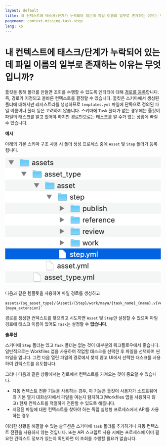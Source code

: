 ```yaml
---
layout: default
title: 내 컨텍스트에 태스크/단계가 누락되어 있는데 파일 이름의 일부로 존재하는 이유는 무엇입니까?
pagename: context-missing-task-step
lang: ko
---
```


# 내 컨텍스트에 태스크/단계가 누락되어 있는데 파일 이름의 일부로 존재하는 이유는 무엇입니까?

툴킷을 통해 폴더를 만들면 조회를 수행할 수 있도록 엔티티에 대해 [경로를 등록](../administering/what-is-path-cache.md)합니다. 즉, 경로가 지정되고 올바른 컨텍스트를 결정할 수 있습니다.
툴킷은 스키마에서 생성된 폴더에 대해서만 레지스트리를 생성하므로 `templates.yml` 파일에 단독으로 정의된 파일 이름이나 폴더 등은 고려하지 않습니다.
스키마에 `Task` 폴더가 없는 경우에는 툴킷이 파일의 태스크를 알고 있어야 하지만 경로만으로는 태스크를 알 수가 없는 상황에 빠질 수 있습니다.

**예시**

아래의 기본 스키마 구조 사용 시 폴더 생성 프로세스 중에 `Asset` 및 `Step` 폴더가 등록됩니다.

![기본 에셋 스키마](./images/asset-schema.png)

다음과 같은 템플릿을 사용하여 파일 경로를 생성하고

    assets/{sg_asset_type}/{Asset}/{Step}/work/maya/{task_name}_{name}.v{version}.{maya_extension}`

경로를 생성한 컨텍스트를 찾으려고 시도하면 `Asset` 및 `Step`만 설정할 수 있으며 파일 경로에 태스크 이름이 있어도 `Task`는 설정할 수 **없습니다**.

**솔루션**

스키마에 `Step` 폴더는 있고 `Task` 폴더는 없는 것이 대부분의 워크플로우에서 좋습니다. 일반적으로는 Workfiles 앱을 사용하여 작업할 태스크를 선택한 후 파일을 선택하여 씬 파일을 엽니다. 그런 다음 열린 파일의 경로에서 찾지 않고 UI에서 선택한 태스크를 사용하여 컨텍스트를 유도합니다.

그러나 다음과 같은 상황에서는 경로에서 컨텍스트를 가져오는 것이 중요할 수 있습니다.

- 자동 컨텍스트 전환 기능을 사용하는 경우, 이 기능은 툴킷이 사용자가 소프트웨어의 기본 열기 대화상자에서 파일을 여는지 탐지하고(Workfiles 앱을 사용하지 않고) 현재 컨텍스트를 적절하게 전환할 수 있도록 해줍니다.
- 지정된 파일에 대한 컨텍스트를 찾아야 하는 독립 실행형 프로세스에서 API를 사용하는 경우

이러한 상황을 해결할 수 있는 솔루션은 스키마에 `Task` 폴더를 추가하거나 자동 컨텍스트 전환을 사용하지 않는 것입니다. 또는 API 스크립트 사용 시에는 프로세스에 이미 필요한 컨텍스트 정보가 있는지 확인하면 이 조회를 수행할 필요가 없습니다.
